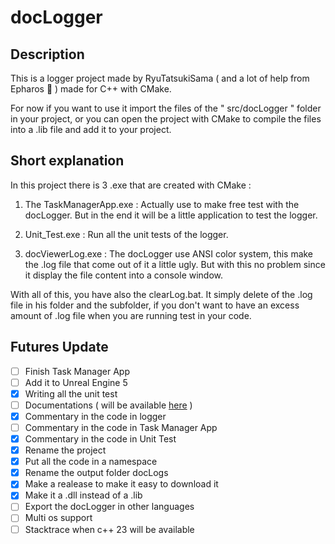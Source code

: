 # docLogger

## Description

This is a logger project made by RyuTatsukiSama ( and a lot of help from Epharos 🙏 ) made for C++ with CMake.

For now if you want to use it import the files of the " src/docLogger " folder in your project, or you can open the project with CMake to compile the files into a .lib file and add it to your project.

## Short explanation

In this project there is 3 .exe that are created with CMake :

1. The TaskManagerApp.exe : Actually use to make free test with the docLogger. But in the end it will be a little application to test the logger.

2. Unit_Test.exe : Run all the unit tests of the logger.

3. docViewerLog.exe : The docLogger use ANSI color system, this make the .log file that come out of it a little ugly. But with this no problem since it display the file content into a console window.

With all of this, you have also the clearLog.bat. It simply delete of the .log file in his folder and the subfolder, if you don't want to have an excess amount of .log file when you are running test in your code.

## Futures Update

- [ ] Finish Task Manager App
- [ ] Add it to Unreal Engine 5
- [x] Writing all the unit test
- [ ] Documentations ( will be available [here](https://github.com/RyuTatsukiSama/docLogger/blob/main/Documentation/TableOfContent.md) )
- [x] Commentary in the code in logger
- [ ] Commentary in the code in Task Manager App
- [x] Commentary in the code in Unit Test
- [x] Rename the project
- [x] Put all the code in a namespace
- [x] Rename the output folder docLogs
- [x] Make a realease to make it easy to download it
- [x] Make it a .dll instead of a .lib
- [ ] Export the docLogger in other languages
- [ ] Multi os support
- [ ] Stacktrace when c++ 23 will be available
